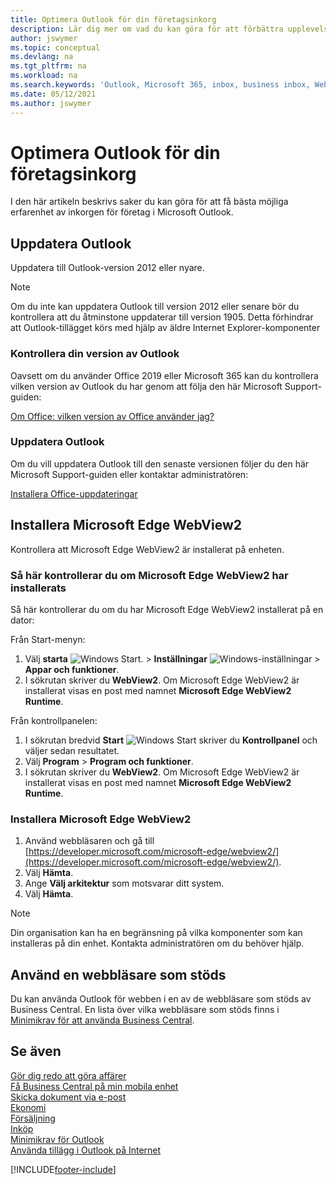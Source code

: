 ```yaml
---
title: Optimera Outlook för din företagsinkorg
description: Lär dig mer om vad du kan göra för att förbättra upplevelsen av inkorgen för företag i Microsoft Outlook.
author: jswymer
ms.topic: conceptual
ms.devlang: na
ms.tgt_pltfrm: na
ms.workload: na
ms.search.keywords: 'Outlook, Microsoft 365, inbox, business inbox, WebView2, Edge, addin, add-in'
ms.date: 05/12/2021
ms.author: jswymer
---
```

# <a name="optimizing-outlook-for-your-business-inbox"></a><a name="optimizing-outlook-for-your-business-inbox"></a>Optimera Outlook för din företagsinkorg

I den här artikeln beskrivs saker du kan göra för att få bästa möjliga erfarenhet av inkorgen för företag i Microsoft Outlook. 

## <a name="update-outlook"></a><a name="update-outlook"></a>Uppdatera Outlook

Uppdatera till Outlook-version 2012 eller nyare.

> [!NOTE]
> Om du inte kan uppdatera Outlook till version 2012 eller senare bör du kontrollera att du åtminstone uppdaterar till version 1905. Detta förhindrar att Outlook-tillägget körs med hjälp av äldre Internet Explorer-komponenter

### <a name="how-to-check-your-version-of-outlook"></a><a name="how-to-check-your-version-of-outlook"></a>Kontrollera din version av Outlook

Oavsett om du använder Office 2019 eller Microsoft 365 kan du kontrollera vilken version av Outlook du har genom att följa den här Microsoft Support-guiden:  

[Om Office: vilken version av Office använder jag?](https://support.microsoft.com/office/about-office-what-version-of-office-am-i-using-932788b8-a3ce-44bf-bb09-e334518b8b19)

### <a name="how-to-update-outlook"></a><a name="how-to-update-outlook"></a>Uppdatera Outlook

Om du vill uppdatera Outlook till den senaste versionen följer du den här Microsoft Support-guiden eller kontaktar administratören:

[Installera Office-uppdateringar](https://support.microsoft.com/office/install-office-updates-2ab296f3-7f03-43a2-8e50-46de917611c5)

## <a name="install-microsoft-edge-webview2"></a><a name="install-microsoft-edge-webview2"></a>Installera Microsoft Edge WebView2

Kontrollera att Microsoft Edge WebView2 är installerat på enheten.

### <a name="how-to-check-if-microsoft-edge-webview2-is-installed"></a><a name="how-to-check-if-microsoft-edge-webview2-is-installed"></a>Så här kontrollerar du om Microsoft Edge WebView2 har installerats

Så här kontrollerar du om du har Microsoft Edge WebView2 installerat på en dator:

Från Start-menyn:

1. Välj **starta** ![Windows Start.](media/windows-start-icon.png "Startikon för Windows") > **Inställningar** ![Windows-inställningar](media/windows-settings-icon.png "Ikon för Windows-inställningar") > **Appar och funktioner**.
2. I sökrutan skriver du **WebView2**. Om Microsoft Edge WebView2 är installerat visas en post med namnet **Microsoft Edge WebView2 Runtime**.

Från kontrollpanelen:

1. I sökrutan bredvid **Start** ![Windows Start](media/windows-start-icon.png "Startikon för Windows") skriver du **Kontrollpanel** och väljer sedan resultatet.
2. Välj **Program** > **Program och funktioner**.
3. I sökrutan skriver du **WebView2**. Om Microsoft Edge WebView2 är installerat visas en post med namnet **Microsoft Edge WebView2 Runtime**.

### <a name="how-to-install-microsoft-edge-webview2"></a><a name="how-to-install-microsoft-edge-webview2"></a>Installera Microsoft Edge WebView2

1. Använd webbläsaren och gå till [https://developer.microsoft.com/microsoft-edge/webview2/](https://developer.microsoft.com/microsoft-edge/webview2/).
2. Välj **Hämta**.
3. Ange **Välj arkitektur** som motsvarar ditt system.
4. Välj **Hämta**.

> [!NOTE]
> Din organisation kan ha en begränsning på vilka komponenter som kan installeras på din enhet. Kontakta administratören om du behöver hjälp.

## <a name="use-a-supported-browser"></a><a name="use-a-supported-browser"></a>Använd en webbläsare som stöds

Du kan använda Outlook för webben i en av de webbläsare som stöds av Business Central. En lista över vilka webbläsare som stöds finns i [Minimikrav för att använda Business Central](product-requirements.md#browsers).

## <a name="see-also"></a><a name="see-also"></a>Se även

[Gör dig redo att göra affärer](ui-get-ready-business.md)  
[Få Business Central på min mobila enhet](install-mobile-app.md)  
[Skicka dokument via e-post](ui-how-send-documents-email.md)  
[Ekonomi](finance.md)  
[Försäljning](sales-manage-sales.md)  
[Inköp](purchasing-manage-purchasing.md)  
[Minimikrav för Outlook](product-requirements.md#outlook)  
[Använda tillägg i Outlook på Internet](https://support.office.com/article/Using-Add-ins-in-Outlook-on-the-web-8f2ce816-5df4-44a5-958c-f7f9d6dabdce?appver=OWB150)  


[!INCLUDE[footer-include](includes/footer-banner.md)]
